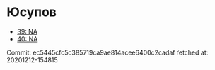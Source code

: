 # Юсупов
- [39: NA](39.md)
- [40: NA](40.md)

Commit: ec5445cfc5c385719ca9ae814acee6400c2cadaf
 fetched at: 20201212-154815
